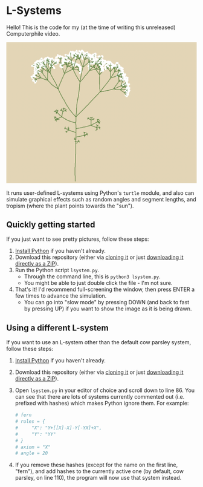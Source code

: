 # L-Systems

Hello! This is the code for my (at the time of writing this unreleased)
Computerphile video.

![](screenshot.png)

It runs user-defined L-systems using Python's `turtle` module, and also can
simulate graphical effects such as random angles and segment lengths, and
tropism (where the plant points towards the "sun").

## Quickly getting started

If you just want to see pretty pictures, follow these steps:

 1. [Install Python](https://www.python.org/downloads/) if you haven't already.
 2. Download this repository (either via [cloning it](https://docs.github.com/en/repositories/creating-and-managing-repositories/cloning-a-repository) or just [downloading it directly as a ZIP](https://github.com/zac-garby/lsystems/archive/refs/heads/master.zip)).
 3. Run the Python script `lsystem.py`.
    - Through the command line, this is `python3 lsystem.py`.
    - You might be able to just double click the file - I'm not sure.
 4. That's it! I'd recommend full-screening the window, then press ENTER a few
    times to advance the simulation.
    - You can go into "slow mode" by pressing DOWN (and back to fast by pressing
      UP) if you want to show the image as it is being drawn.

## Using a different L-system

If you want to use an L-system other than the default cow parsley system, follow
these steps:

 1. [Install Python](https://www.python.org/downloads/) if you haven't already.
 2. Download this repository (either via [cloning it](https://docs.github.com/en/repositories/creating-and-managing-repositories/cloning-a-repository) or just [downloading it directly as a ZIP](https://github.com/zac-garby/lsystems/archive/refs/heads/master.zip)).
 3. Open `lsystem.py` in your editor of choice and scroll down to line 86. You can see that there are lots of systems currently commented out (i.e. prefixed with hashes) which makes Python ignore them. For example:

    ```python
    # fern
    # rules = {
    #     "X": "Y+[[X]-X]-Y[-YX]+X",
    #     "Y": "YY"
    # }
    # axiom = "X"
    # angle = 20
    ```

 4. If you remove these hashes (except for the name on the first line, "fern"), and add hashes to the currently active one (by default, cow parsley, on line 110), the program will now use that system instead.
